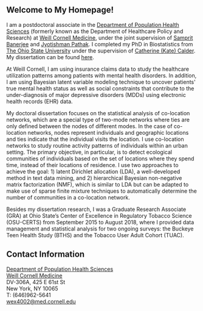 ## Welcome to My Homepage!

I am a postdoctoral associate in the [Department of Population Health Sciences](https://phs.weill.cornell.edu/) (formerly known as the Department of Healthcare Policy and Research) at [Weill Cornell Medicine](https://weill.cornell.edu/), under the joint supervision of [Samprit Banerjee](http://vivo.med.cornell.edu/display/cwid-sab2028) and [Jyotishman Pathak](http://vivo.med.cornell.edu/display/cwid-jyp2001). I completed my PhD in Biostatistics from [The Ohio State University](https://www.osu.edu/) under the supervision of [Catherine (Kate) Calder](https://cacalder.com/). My dissertation can be found [here](http://rave.ohiolink.edu/etdc/view?acc_num=osu1566156023255678).

<!-- At Weill Cornell, I am using insurance claims data to study the healthcare utilization patterns among patients with mental health diagnosis. In addition, I am developing new positive-unlabeled (PU) learning method to improve the accuracy of mental health diagnosis in clinical settings. -->

At Weill Cornell, I am using insurance claims data to study the healthcare utilization patterns among patients with mental health disorders. In addition, I am using Bayesian latent variable modeling technique to uncover patients' true mental health status as well as social constraints that contribute to the under-diagnosis of major depressive disorders (MDDs) using electronic health records (EHR) data.

My doctoral dissertation focuses on the statistical analysis of co-location networks, which are a special type of two-mode networks where ties are only defined between the nodes of different modes. In the case of co-location networks, nodes represent individuals and geographic locations and ties indicate that the individual visits the location. I use co-location networks to study routine activity patterns of individuals within an urban setting. The primary objective, in particular, is to detect ecological communities of individuals based on the set of locations where they spend time, instead of their locations of residence. I use two approaches to achieve the goal: 1) latent Dirichlet allocation (LDA), a well-developed method in text data mining, and 2) hierarchical Bayesian non-negative matrix factorization (NMF), which is similar to LDA but can be adapted to make use of sparse finite mixture techniques to automatically determine the number of communities in a co-location network. 

Besides my dissertation research, I was a Graduate Research Associate (GRA) at Ohio State’s Center of Excellence in Regulatory Tobacco Science (OSU-CERTS) from September 2015 to August 2018, where I provided data management and statistical analysis for two ongoing surveys: the Buckeye Teen Health Study (BTHS) and the Tobacco User Adult Cohort (TUAC).

[comment]: # (### Jekyll Themes)

## Contact Information

[Department of Population Health Sciences](https://phs.weill.cornell.edu/)<br>
[Weill Cornell Medicine](https://weill.cornell.edu/)<br>
DV-306A, 425 E 61st St<br>
New York, NY 10065<br>
T: (646)962-5641<br>
[wex4002@med.cornell.edu](mailto:wex4002@med.cornell.edu)
